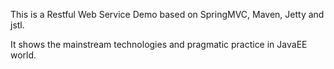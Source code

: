 This is a Restful Web Service Demo based on SpringMVC, Maven, Jetty and jstl.
  
It shows the mainstream technologies and pragmatic practice in JavaEE world.  
 